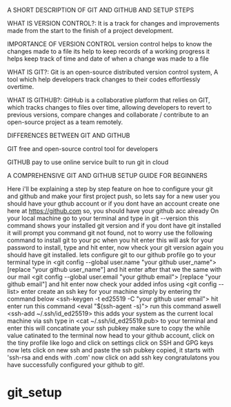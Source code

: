 A SHORT DESCRIPTION OF GIT AND GITHUB AND SETUP STEPS

WHAT IS VERSION CONTROL?: It is a track for changes and improvements made from 
the start to the finish of a project development.

IMPORTANCE OF VERSION CONTROL
version control helps to know the changes made to a file
its help to keep records of a working progress 
it helps keep track of time and date of when a change was made to a file

WHAT IS GIT?: Git is an open-source distributed version control system, A
tool which help developers track changes to their codes effortlessly overtime.

WHAT IS GITHUB?: GitHub is a collaborative platform that relies on GIT, which 
tracks changes to files over time, allowing developers to revert to previous
versions, compare changes and collaborate / contribute to an open-source
project as a team remotely.


DIFFERENCES BETWEEN GIT AND GITHUB

GIT
free and open-source control tool for developers

GITHUB
pay to use online service built to run git in cloud

A COMPREHENSIVE GIT AND GITHUB SETUP GUIDE FOR BEGINNERS

Here i'll be explaining a step by step feature on hoe to configure your git and
github and make your first project push,
so lets say for a new user you should have your gthub account or if you dont have an
account create one here at https://github.com
so, you should have your github acc already
On your local machine go to your terminal and type in 
git --version this command shows your installed git version and if you dont have
git installed it will prompt you command git not found, not to worry use the following
command to install git to your pc <sudo apt-get install git> when you hit enter this
 will ask for your password to install, type and hit enter, now vheck your git version
again you should have git installed. lets configure git to our github profile
go to your terminal type in 
<git config --global user.name "your github user_name"> [replace "your github user_name"]
and hit enter
after that we the same with our mail 
<git config --global user.email "your github email"> [replace "your github email"] and 
hit enter
now check your added infos using <git config --list> enter
create an ssh key for your machine simply by entering thr command below
<ssh-keygen -t ed25519 -C "your github user email"> hit enter
run this command <eval "$(ssh-agent -s)">
run this command aswell <ssh-add ~/.ssh/id_ed25519> this adds your system as the current 
local machine via ssh
type in <cat ~/.ssh/id_ed25519.pub> to your terminal and enter this will concatinate your
ssh pubkey make sure to copy the while value catinated to the terminal
now head to your github account, click on the tiny profile like logo and click on settings
click on SSH and GPG keys
now lets click on new ssh and paste the ssh pubkey copied, it starts with 'ssh-rsa and ends with .com' now click on add ssh key 
congratulatons you have successfully configured your github to git!.












# git_setup
